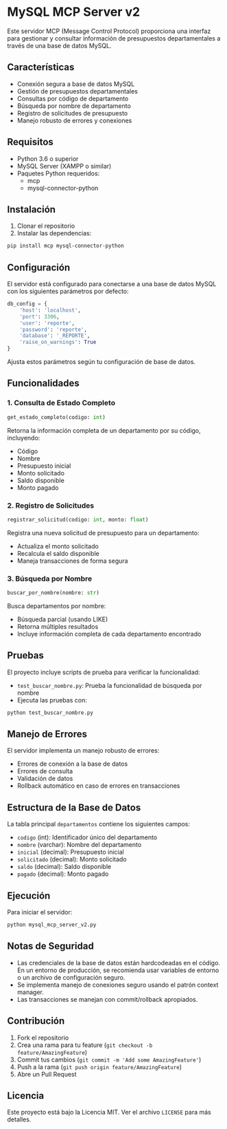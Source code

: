# MySQL MCP Server v2

Este servidor MCP (Message Control Protocol) proporciona una interfaz para gestionar y consultar información de presupuestos departamentales a través de una base de datos MySQL.

## Características

- Conexión segura a base de datos MySQL
- Gestión de presupuestos departamentales
- Consultas por código de departamento
- Búsqueda por nombre de departamento
- Registro de solicitudes de presupuesto
- Manejo robusto de errores y conexiones

## Requisitos

- Python 3.6 o superior
- MySQL Server (XAMPP o similar)
- Paquetes Python requeridos:
  - mcp
  - mysql-connector-python

## Instalación

1. Clonar el repositorio
2. Instalar las dependencias:
```bash
pip install mcp mysql-connector-python
```

## Configuración

El servidor está configurado para conectarse a una base de datos MySQL con los siguientes parámetros por defecto:

```python
db_config = {
    'host': 'localhost',
    'port': 3306,
    'user': 'reporte',
    'password': 'reporte',
    'database': '_REPORTE',
    'raise_on_warnings': True
}
```

Ajusta estos parámetros según tu configuración de base de datos.

## Funcionalidades

### 1. Consulta de Estado Completo
```python
get_estado_completo(codigo: int)
```
Retorna la información completa de un departamento por su código, incluyendo:
- Código
- Nombre
- Presupuesto inicial
- Monto solicitado
- Saldo disponible
- Monto pagado

### 2. Registro de Solicitudes
```python
registrar_solicitud(codigo: int, monto: float)
```
Registra una nueva solicitud de presupuesto para un departamento:
- Actualiza el monto solicitado
- Recalcula el saldo disponible
- Maneja transacciones de forma segura

### 3. Búsqueda por Nombre
```python
buscar_por_nombre(nombre: str)
```
Busca departamentos por nombre:
- Búsqueda parcial (usando LIKE)
- Retorna múltiples resultados
- Incluye información completa de cada departamento encontrado

## Pruebas

El proyecto incluye scripts de prueba para verificar la funcionalidad:

- `test_buscar_nombre.py`: Prueba la funcionalidad de búsqueda por nombre
- Ejecuta las pruebas con:
```bash
python test_buscar_nombre.py
```

## Manejo de Errores

El servidor implementa un manejo robusto de errores:
- Errores de conexión a la base de datos
- Errores de consulta
- Validación de datos
- Rollback automático en caso de errores en transacciones

## Estructura de la Base de Datos

La tabla principal `departamentos` contiene los siguientes campos:
- `codigo` (int): Identificador único del departamento
- `nombre` (varchar): Nombre del departamento
- `inicial` (decimal): Presupuesto inicial
- `solicitado` (decimal): Monto solicitado
- `saldo` (decimal): Saldo disponible
- `pagado` (decimal): Monto pagado

## Ejecución

Para iniciar el servidor:
```bash
python mysql_mcp_server_v2.py
```

## Notas de Seguridad

- Las credenciales de la base de datos están hardcodeadas en el código. En un entorno de producción, se recomienda usar variables de entorno o un archivo de configuración seguro.
- Se implementa manejo de conexiones seguro usando el patrón context manager.
- Las transacciones se manejan con commit/rollback apropiados.

## Contribución

1. Fork el repositorio
2. Crea una rama para tu feature (`git checkout -b feature/AmazingFeature`)
3. Commit tus cambios (`git commit -m 'Add some AmazingFeature'`)
4. Push a la rama (`git push origin feature/AmazingFeature`)
5. Abre un Pull Request

## Licencia

Este proyecto está bajo la Licencia MIT. Ver el archivo `LICENSE` para más detalles.